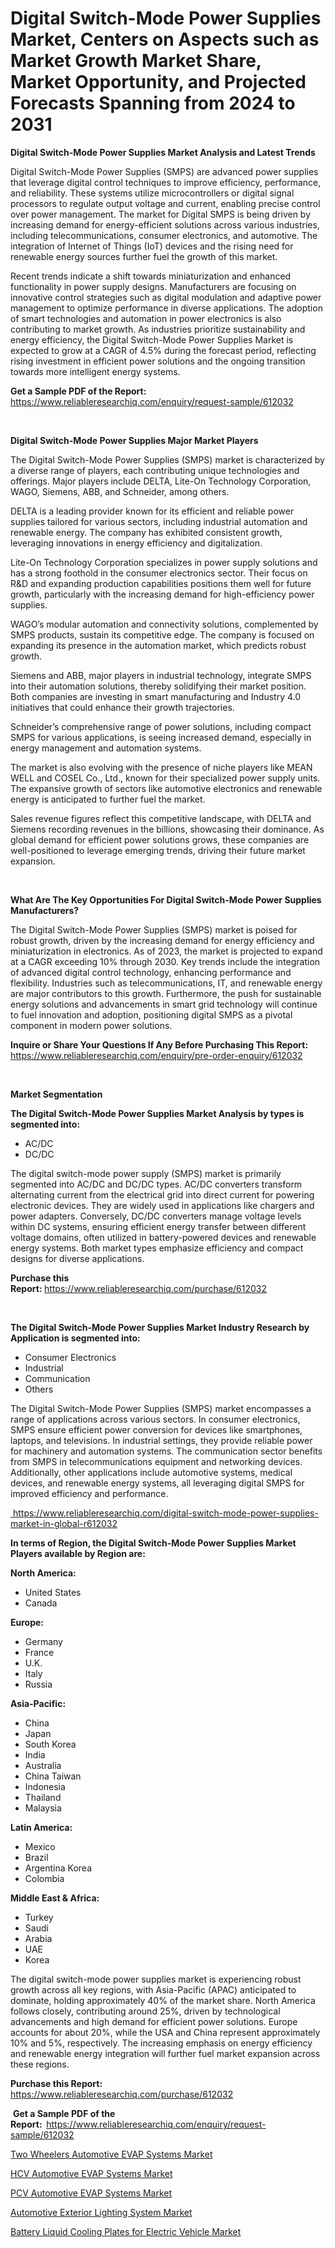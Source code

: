 <p><h1>Digital Switch-Mode Power Supplies Market, Centers on Aspects such as Market Growth Market Share, Market Opportunity, and Projected Forecasts Spanning from 2024 to 2031</h1></p><p><strong>Digital Switch-Mode Power Supplies Market Analysis and Latest Trends</strong></p>
<p><p>Digital Switch-Mode Power Supplies (SMPS) are advanced power supplies that leverage digital control techniques to improve efficiency, performance, and reliability. These systems utilize microcontrollers or digital signal processors to regulate output voltage and current, enabling precise control over power management. The market for Digital SMPS is being driven by increasing demand for energy-efficient solutions across various industries, including telecommunications, consumer electronics, and automotive. The integration of Internet of Things (IoT) devices and the rising need for renewable energy sources further fuel the growth of this market.</p><p>Recent trends indicate a shift towards miniaturization and enhanced functionality in power supply designs. Manufacturers are focusing on innovative control strategies such as digital modulation and adaptive power management to optimize performance in diverse applications. The adoption of smart technologies and automation in power electronics is also contributing to market growth. As industries prioritize sustainability and energy efficiency, the Digital Switch-Mode Power Supplies Market is expected to grow at a CAGR of 4.5% during the forecast period, reflecting rising investment in efficient power solutions and the ongoing transition towards more intelligent energy systems.</p></p>
<p><strong>Get a Sample PDF of the Report:&nbsp;</strong> <a href="https://www.reliableresearchiq.com/enquiry/request-sample/612032?utm_campaign=1088&utm_medium=2&utm_source=Github&utm_content=ia&utm_term=10122024&utm_id=digital-switch-mode-power-supplies">https://www.reliableresearchiq.com/enquiry/request-sample/612032</a></p>
<p>&nbsp;</p>
<p><strong>Digital Switch-Mode Power Supplies Major Market Players</strong></p>
<p><p>The Digital Switch-Mode Power Supplies (SMPS) market is characterized by a diverse range of players, each contributing unique technologies and offerings. Major players include DELTA, Lite-On Technology Corporation, WAGO, Siemens, ABB, and Schneider, among others.</p><p>DELTA is a leading provider known for its efficient and reliable power supplies tailored for various sectors, including industrial automation and renewable energy. The company has exhibited consistent growth, leveraging innovations in energy efficiency and digitalization.</p><p>Lite-On Technology Corporation specializes in power supply solutions and has a strong foothold in the consumer electronics sector. Their focus on R&D and expanding production capabilities positions them well for future growth, particularly with the increasing demand for high-efficiency power supplies.</p><p>WAGO’s modular automation and connectivity solutions, complemented by SMPS products, sustain its competitive edge. The company is focused on expanding its presence in the automation market, which predicts robust growth.</p><p>Siemens and ABB, major players in industrial technology, integrate SMPS into their automation solutions, thereby solidifying their market position. Both companies are investing in smart manufacturing and Industry 4.0 initiatives that could enhance their growth trajectories.</p><p>Schneider’s comprehensive range of power solutions, including compact SMPS for various applications, is seeing increased demand, especially in energy management and automation systems.</p><p>The market is also evolving with the presence of niche players like MEAN WELL and COSEL Co., Ltd., known for their specialized power supply units. The expansive growth of sectors like automotive electronics and renewable energy is anticipated to further fuel the market.</p><p>Sales revenue figures reflect this competitive landscape, with DELTA and Siemens recording revenues in the billions, showcasing their dominance. As global demand for efficient power solutions grows, these companies are well-positioned to leverage emerging trends, driving their future market expansion.</p></p>
<p>&nbsp;</p>
<p><strong>What Are The Key Opportunities For Digital Switch-Mode Power Supplies Manufacturers?</strong></p>
<p><p>The Digital Switch-Mode Power Supplies (SMPS) market is poised for robust growth, driven by the increasing demand for energy efficiency and miniaturization in electronics. As of 2023, the market is projected to expand at a CAGR exceeding 10% through 2030. Key trends include the integration of advanced digital control technology, enhancing performance and flexibility. Industries such as telecommunications, IT, and renewable energy are major contributors to this growth. Furthermore, the push for sustainable energy solutions and advancements in smart grid technology will continue to fuel innovation and adoption, positioning digital SMPS as a pivotal component in modern power solutions.</p></p>
<p><strong>Inquire or Share Your Questions If Any Before Purchasing This Report:</strong> <a href="https://www.reliableresearchiq.com/enquiry/pre-order-enquiry/612032?utm_campaign=1088&utm_medium=2&utm_source=Github&utm_content=ia&utm_term=10122024&utm_id=digital-switch-mode-power-supplies">https://www.reliableresearchiq.com/enquiry/pre-order-enquiry/612032</a></p>
<p>&nbsp;</p>
<p><strong>Market Segmentation</strong></p>
<p><strong>The Digital Switch-Mode Power Supplies Market Analysis by types is segmented into:</strong></p>
<p><ul><li>AC/DC</li><li>DC/DC</li></ul></p>
<p><p>The digital switch-mode power supply (SMPS) market is primarily segmented into AC/DC and DC/DC types. AC/DC converters transform alternating current from the electrical grid into direct current for powering electronic devices. They are widely used in applications like chargers and power adapters. Conversely, DC/DC converters manage voltage levels within DC systems, ensuring efficient energy transfer between different voltage domains, often utilized in battery-powered devices and renewable energy systems. Both market types emphasize efficiency and compact designs for diverse applications.</p></p>
<p><strong>Purchase this Report:&nbsp;</strong><a href="https://www.reliableresearchiq.com/purchase/612032?utm_campaign=1088&utm_medium=2&utm_source=Github&utm_content=ia&utm_term=10122024&utm_id=digital-switch-mode-power-supplies">https://www.reliableresearchiq.com/purchase/612032</a></p>
<p>&nbsp;</p>
<p><strong>The Digital Switch-Mode Power Supplies Market Industry Research by Application is segmented into:</strong></p>
<p><ul><li>Consumer Electronics</li><li>Industrial</li><li>Communication</li><li>Others</li></ul></p>
<p><p>The Digital Switch-Mode Power Supplies (SMPS) market encompasses a range of applications across various sectors. In consumer electronics, SMPS ensure efficient power conversion for devices like smartphones, laptops, and televisions. In industrial settings, they provide reliable power for machinery and automation systems. The communication sector benefits from SMPS in telecommunications equipment and networking devices. Additionally, other applications include automotive systems, medical devices, and renewable energy systems, all leveraging digital SMPS for improved efficiency and performance.</p></p>
<p><a href="https://www.reliableresearchiq.com/digital-switch-mode-power-supplies-market-in-global-r612032?utm_campaign=1088&utm_medium=2&utm_source=Github&utm_content=ia&utm_term=10122024&utm_id=digital-switch-mode-power-supplies">&nbsp;https://www.reliableresearchiq.com/digital-switch-mode-power-supplies-market-in-global-r612032</a></p>
<p><strong>In terms of Region, the Digital Switch-Mode Power Supplies Market Players available by Region are:</strong></p>
<p>
    <p> <strong> North America: </strong>
        <ul>
            <li>United States</li>
            <li>Canada</li>
        </ul>
        </p> 
    <p> <strong> Europe: </strong>
        <ul>
            <li>Germany</li>
            <li>France</li>
            <li>U.K.</li>
            <li>Italy</li>
            <li>Russia</li>
        </ul>
        </p> 
    <p> <strong> Asia-Pacific: </strong>
        <ul>
            <li>China</li>
            <li>Japan</li>
            <li>South Korea</li>
            <li>India</li>
            <li>Australia</li>
            <li>China Taiwan</li>
            <li>Indonesia</li>
            <li>Thailand</li>
            <li>Malaysia</li>
        </ul>
        </p> 
    <p> <strong> Latin America: </strong>
        <ul>
            <li>Mexico</li>
            <li>Brazil</li>
            <li>Argentina Korea</li>
            <li>Colombia</li>
        </ul>
        </p> 
    <p> <strong> Middle East & Africa: </strong>
        <ul>
            <li>Turkey</li>
            <li>Saudi</li>
            <li>Arabia</li>
            <li>UAE</li>
            <li>Korea</li>
        </ul>
    </p>
    </p>
<p><p>The digital switch-mode power supplies market is experiencing robust growth across all key regions, with Asia-Pacific (APAC) anticipated to dominate, holding approximately 40% of the market share. North America follows closely, contributing around 25%, driven by technological advancements and high demand for efficient power solutions. Europe accounts for about 20%, while the USA and China represent approximately 10% and 5%, respectively. The increasing emphasis on energy efficiency and renewable energy integration will further fuel market expansion across these regions.</p></p>
<p><strong>Purchase this Report: </strong><a href="https://www.reliableresearchiq.com/purchase/612032?utm_campaign=1088&utm_medium=2&utm_source=Github&utm_content=ia&utm_term=10122024&utm_id=digital-switch-mode-power-supplies">https://www.reliableresearchiq.com/purchase/612032</a></p>
<p>&nbsp;<strong>Get a Sample PDF of the Report:&nbsp;&nbsp;</strong><a href="https://www.reliableresearchiq.com/enquiry/request-sample/612032?utm_campaign=1088&utm_medium=2&utm_source=Github&utm_content=ia&utm_term=10122024&utm_id=digital-switch-mode-power-supplies">https://www.reliableresearchiq.com/enquiry/request-sample/612032</a></p>
<p><strong></strong></p>
<p><p><a href="https://www.linkedin.com/pulse/two-wheelers-automotive-evap-systems-market-scope-offering-6zqsf?utm_campaign=1088&utm_medium=2&utm_source=Github&utm_content=ia&utm_term=10122024&utm_id=digital-switch-mode-power-supplies">Two Wheelers Automotive EVAP Systems Market</a></p><p><a href="https://www.linkedin.com/pulse/hcv-automotive-evap-systems-market-size-share-analysis--wckcf?utm_campaign=1088&utm_medium=2&utm_source=Github&utm_content=ia&utm_term=10122024&utm_id=digital-switch-mode-power-supplies">HCV Automotive EVAP Systems Market</a></p><p><a href="https://www.linkedin.com/pulse/pcv-automotive-evap-systems-sector-surge-142-growth-roadmap-4wxdf?utm_campaign=1088&utm_medium=2&utm_source=Github&utm_content=ia&utm_term=10122024&utm_id=digital-switch-mode-power-supplies">PCV Automotive EVAP Systems Market</a></p><p><a href="https://www.linkedin.com/pulse/automotive-exterior-lighting-system-market-size-overview-o5prf?utm_campaign=1088&utm_medium=2&utm_source=Github&utm_content=ia&utm_term=10122024&utm_id=digital-switch-mode-power-supplies">Automotive Exterior Lighting System Market</a></p><p><a href="https://www.linkedin.com/pulse/battery-liquid-cooling-plates-electric-vehicle-market-forecasted-ommae?utm_campaign=1088&utm_medium=2&utm_source=Github&utm_content=ia&utm_term=10122024&utm_id=digital-switch-mode-power-supplies">Battery Liquid Cooling Plates for Electric Vehicle Market</a></p></p>